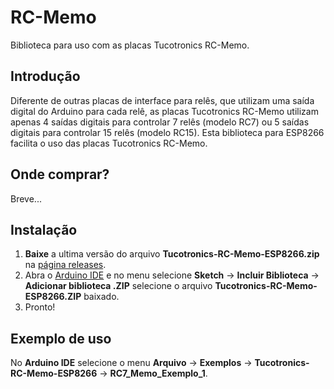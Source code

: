 # RC-Memo
Biblioteca para uso com as placas Tucotronics RC-Memo.

## Introdução
Diferente de outras placas de interface para relês, que utilizam uma saída digital do Arduino para cada relê, as placas Tucotronics RC-Memo utilizam apenas 4 saídas digitais para controlar 7 relês (modelo RC7) ou 5 saídas digitais para controlar 15 relês (modelo RC15).
Esta biblioteca para ESP8266 facilita o uso das placas Tucotronics RC-Memo.

## Onde comprar?

Breve...

## Instalação

1. **Baixe** a ultima versão do arquivo **Tucotronics-RC-Memo-ESP8266.zip** na [página releases](https://github.com/Tucotronics/RC-Memo-ESP8266/releases/latest).
2. Abra o [Arduino IDE](https://www.arduino.cc/en/main/software) e no menu selecione **Sketch** -> **Incluir Biblioteca** -> **Adicionar biblioteca .ZIP** selecione o arquivo **Tucotronics-RC-Memo-ESP8266.ZIP** baixado.
3. Pronto!

## Exemplo de uso
No **Arduino IDE** selecione o menu **Arquivo** -> **Exemplos** -> **Tucotronics-RC-Memo-ESP8266** -> **RC7_Memo_Exemplo_1**.

